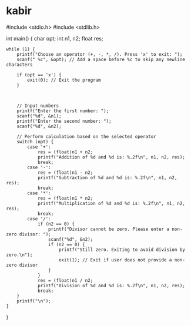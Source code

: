 # kabir
#include <stdio.h>
#include <stdlib.h>

int main() {
    char opt;
    int n1, n2;
    float res;

    while (1) {
        printf("Choose an operator (+, -, *, /). Press 'x' to exit: ");
        scanf(" %c", &opt); // Add a space before %c to skip any newline characters

        if (opt == 'x') {
            exit(0); // Exit the program
        }



        // Input numbers
        printf("Enter the first number: ");
        scanf("%d", &n1);
        printf("Enter the second number: ");
        scanf("%d", &n2);

        // Perform calculation based on the selected operator
        switch (opt) {
            case '+':
                res = (float)n1 + n2;
                printf("Addition of %d and %d is: %.2f\n", n1, n2, res);
                break;
            case '-':
                res = (float)n1 - n2;
                printf("Subtraction of %d and %d is: %.2f\n", n1, n2, res);
                break;
            case '*':
                res = (float)n1 * n2;
                printf("Multiplication of %d and %d is: %.2f\n", n1, n2, res);
                break;
            case '/':
                if (n2 == 0) {
                    printf("Divisor cannot be zero. Please enter a non-zero divisor: ");
                    scanf("%d", &n2);
                    if (n2 == 0) {
                        printf("Still zero. Exiting to avoid division by zero.\n");
                        exit(1); // Exit if user does not provide a non-zero divisor
                    }
                }
                res = (float)n1 / n2;
                printf("Division of %d and %d is: %.2f\n", n1, n2, res);
                break;
        }
        printf("\n");
    }
}

